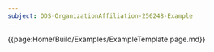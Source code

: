 ```yaml
---
subject: ODS-OrganizationAffiliation-256248-Example
---
```


{{page:Home/Build/Examples/ExampleTemplate.page.md}}